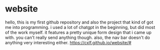 # website
hello, this is my first github repository and also the project that kind of got me into programming. i used a lot of chatgpt in the beginning, but did most of the work myself. 
it features a pretty unique form design that i came up with. you can't really send anything though. also, the nav bar doesn't do anything very interesting either. 
https://cxlf.github.io/website/#
